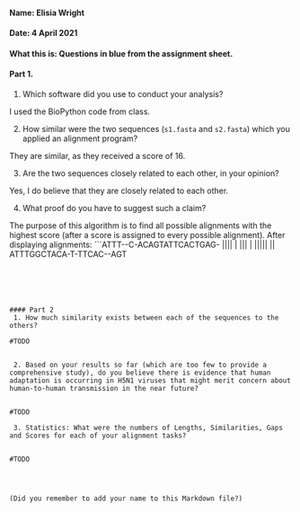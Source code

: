 #### Name: Elisia Wright
#### Date: 4 April 2021
#### What this is: Questions in blue from the assignment sheet.

#### Part 1.


 1. Which software did you use to conduct your analysis?

I used the BioPython code from class.

 2. How similar were the two sequences (`s1.fasta` and `s2.fasta`) which you applied an alignment program?

They are similar, as they received a score of 16.

 3. Are the two sequences closely related to each other, in your opinion?

 Yes, I do believe that they are closely related to each other.

 4. What proof do you have to suggest such a claim?

The purpose of this algorithm is to find all possible alignments with the highest score (after a score is assigned to every possible alignment). After displaying alignments: ```ATTT--C-ACAGTATTCACTGAG-
||||  | ||| | |||||  ||
ATTTGGCTACA-T-TTCAC--AGT
``` the score of 16 was outputted, considering each sequences had 20 characters each.





#### Part 2
 1. How much similarity exists between each of the sequences to the others?

#TODO


 2. Based on your results so far (which are too few to provide a comprehensive study), do you believe there is evidence that human adaptation is occurring in H5N1 viruses that might merit concern about human-to-human transmission in the near future?


#TODO

 3. Statistics: What were the numbers of Lengths, Similarities, Gaps and Scores for each of your alignment tasks?


#TODO




(Did you remember to add your name to this Markdown file?)
